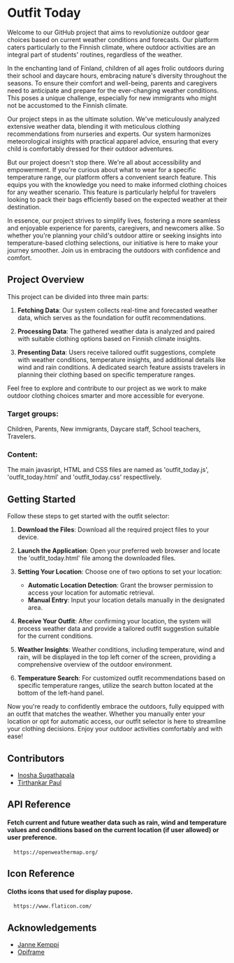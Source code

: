 # Outfit Today

Welcome to our GitHub project that aims to revolutionize outdoor gear choices based on current weather conditions and forecasts. Our platform caters particularly to the Finnish climate, where outdoor activities are an integral part of students' routines, regardless of the weather.

In the enchanting land of Finland, children of all ages frolic outdoors during their school and daycare hours, embracing nature's diversity throughout the seasons. To ensure their comfort and well-being, parents and caregivers need to anticipate and prepare for the ever-changing weather conditions. This poses a unique challenge, especially for new immigrants who might not be accustomed to the Finnish climate.

Our project steps in as the ultimate solution. We've meticulously analyzed extensive weather data, blending it with meticulous clothing recommendations from nurseries and experts. Our system harmonizes meteorological insights with practical apparel advice, ensuring that every child is comfortably dressed for their outdoor adventures.

But our project doesn't stop there. We're all about accessibility and empowerment. If you're curious about what to wear for a specific temperature range, our platform offers a convenient search feature. This equips you with the knowledge you need to make informed clothing choices for any weather scenario. This feature is particularly helpful for travelers looking to pack their bags efficiently based on the expected weather at their destination.

In essence, our project strives to simplify lives, fostering a more seamless and enjoyable experience for parents, caregivers, and newcomers alike. So whether you're planning your child's outdoor attire or seeking insights into temperature-based clothing selections, our initiative is here to make your journey smoother. Join us in embracing the outdoors with confidence and comfort.

## Project Overview

This project can be divided into three main parts:

1. **Fetching Data**: Our system collects real-time and forecasted weather data, which serves as the foundation for outfit recommendations.

2. **Processing Data**: The gathered weather data is analyzed and paired with suitable clothing options based on Finnish climate insights.

3. **Presenting Data**: Users receive tailored outfit suggestions, complete with weather conditions, temperature insights, and additional details like wind and rain conditions. A dedicated search feature assists travelers in planning their clothing based on specific temperature ranges.

Feel free to explore and contribute to our project as we work to make outdoor clothing choices smarter and more accessible for everyone.





### Target groups:
Children, Parents, New immigrants, Daycare staff, School teachers, Travelers. 

### Content: 
The main javasript, HTML and CSS files are named as 'outfit_today.js', 'outfit_today.html' and 'outfit_today.css' respectlively. 





## Getting Started

Follow these steps to get started with the outfit selector:

1. **Download the Files**: Download all the required project files to your device.

2. **Launch the Application**: Open your preferred web browser and locate the 'outfit_today.html' file among the downloaded files.

3. **Setting Your Location**: Choose one of two options to set your location:
   - **Automatic Location Detection**: Grant the browser permission to access your location for automatic retrieval.
   - **Manual Entry**: Input your location details manually in the designated area.
     
4. **Receive Your Outfit**: After confirming your location, the system will process weather data and provide a tailored outfit suggestion suitable for the current conditions.

5. **Weather Insights**: Weather conditions, including temperature, wind and rain, will be displayed in the top left corner of the screen, providing a comprehensive overview of the outdoor environment.

6. **Temperature Search**: For customized outfit recommendations based on specific temperature ranges, utilize the search button located at the bottom of the left-hand panel.


Now you're ready to confidently embrace the outdoors, fully equipped with an outfit that matches the weather. Whether you manually enter your location or opt for automatic access, our outfit selector is here to streamline your clothing decisions. Enjoy your outdoor activities comfortably and with ease!



## Contributors

- [Inosha Sugathapala](https://github.com/Inoshas)
- [Tirthankar Paul](https://github.com/TirthankarPaul)


## API Reference

#### Fetch current and future weather data such as rain, wind and temperature values and conditions based on the current location (if user allowed) or user preference.

```http
  https://openweathermap.org/
```


## Icon Reference
#### Cloths icons that used for display pupose. 
```http
  https://www.flaticon.com/
```

## Acknowledgements

 - [Janne Kemppi](https://jannekemppi.wordpress.com/)
 - [Opiframe](https://opiframe.com/)
    
